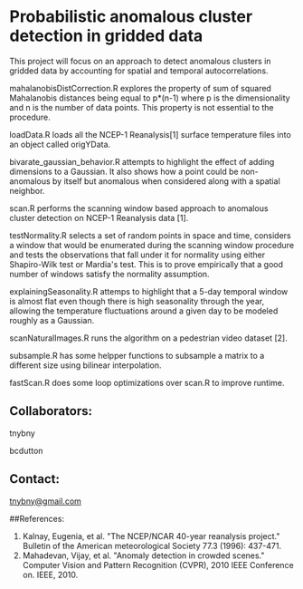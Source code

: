 # Probabilistic anomalous cluster detection in gridded data

This project will focus on an approach to detect anomalous clusters in gridded data by accounting for spatial and temporal autocorrelations.

mahalanobisDistCorrection.R explores the property of sum of squared Mahalanobis distances being equal to p\*(n-1) where p is the dimensionality and n is the number of data points. This property is not essential to the procedure.

loadData.R loads all the NCEP-1 Reanalysis[1] surface temperature files into an object called origYData.

bivarate\_gaussian\_behavior.R attempts to highlight the effect of adding dimensions to a Gaussian. It also shows how a point could be non-anomalous by itself but anomalous when considered along with a spatial neighbor.

scan.R performs the scanning window based approach to anomalous cluster detection on NCEP-1 Reanalysis data [1].

testNormality.R selects a set of random points in space and time, considers a window that would be enumerated during the scanning window procedure and tests the observations that fall under it for normality using either Shapiro-Wilk test or Mardia's test. This is to prove empirically that a good number of windows satisfy the normality assumption. 

explainingSeasonality.R attemps to highlight that a 5-day temporal window is almost flat even though there is high seasonality through the year, allowing the temperature fluctuations around a given day to be modeled roughly as a Gaussian.

scanNaturalImages.R runs the algorithm on a pedestrian video dataset [2].

subsample.R has some helpper functions to subsample a matrix to a different size using bilinear interpolation.

fastScan.R does some loop optimizations over scan.R to improve runtime.


## Collaborators:
tnybny

bcdutton

## Contact:
tnybny@gmail.com

##References:
1) Kalnay, Eugenia, et al. "The NCEP/NCAR 40-year reanalysis project." Bulletin of the American meteorological Society 77.3 (1996): 437-471.
2) Mahadevan, Vijay, et al. "Anomaly detection in crowded scenes." Computer Vision and Pattern Recognition (CVPR), 2010 IEEE Conference on. IEEE, 2010.
